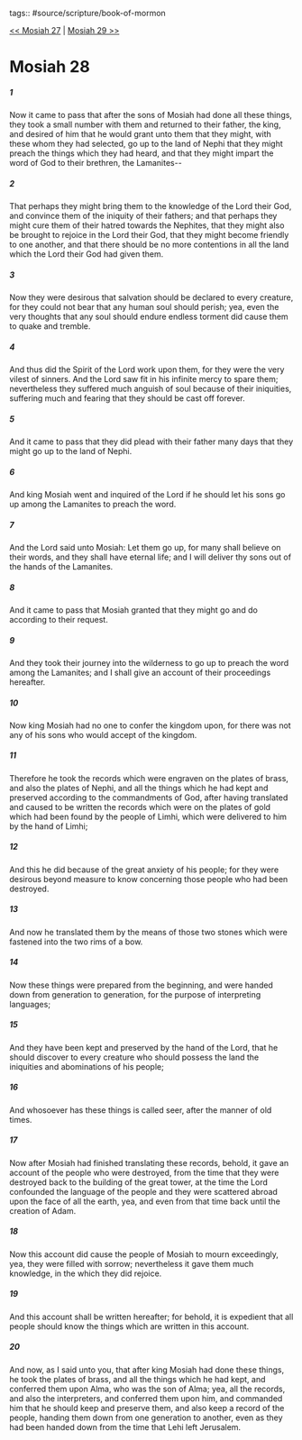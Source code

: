 tags:: #source/scripture/book-of-mormon

[<< Mosiah 27](book-of-mormon/08_Mosiah/Mosiah_27.md) | [Mosiah 29 >>](book-of-mormon/08_Mosiah/Mosiah_29.md)

# Mosiah 28

##### 1

Now it came to pass that after the sons of Mosiah had done all these things, they took a small number with them and returned to their father, the king, and desired of him that he would grant unto them that they might, with these whom they had selected, go up to the land of Nephi that they might preach the things which they had heard, and that they might impart the word of God to their brethren, the Lamanites--

##### 2

That perhaps they might bring them to the knowledge of the Lord their God, and convince them of the iniquity of their fathers; and that perhaps they might cure them of their hatred towards the Nephites, that they might also be brought to rejoice in the Lord their God, that they might become friendly to one another, and that there should be no more contentions in all the land which the Lord their God had given them.

##### 3

Now they were desirous that salvation should be declared to every creature, for they could not bear that any human soul should perish; yea, even the very thoughts that any soul should endure endless torment did cause them to quake and tremble.

##### 4

And thus did the Spirit of the Lord work upon them, for they were the very vilest of sinners. And the Lord saw fit in his infinite mercy to spare them; nevertheless they suffered much anguish of soul because of their iniquities, suffering much and fearing that they should be cast off forever.

##### 5

And it came to pass that they did plead with their father many days that they might go up to the land of Nephi.

##### 6

And king Mosiah went and inquired of the Lord if he should let his sons go up among the Lamanites to preach the word.

##### 7

And the Lord said unto Mosiah: Let them go up, for many shall believe on their words, and they shall have eternal life; and I will deliver thy sons out of the hands of the Lamanites.

##### 8

And it came to pass that Mosiah granted that they might go and do according to their request.

##### 9

And they took their journey into the wilderness to go up to preach the word among the Lamanites; and I shall give an account of their proceedings hereafter.

##### 10

Now king Mosiah had no one to confer the kingdom upon, for there was not any of his sons who would accept of the kingdom.

##### 11

Therefore he took the records which were engraven on the plates of brass, and also the plates of Nephi, and all the things which he had kept and preserved according to the commandments of God, after having translated and caused to be written the records which were on the plates of gold which had been found by the people of Limhi, which were delivered to him by the hand of Limhi;

##### 12

And this he did because of the great anxiety of his people; for they were desirous beyond measure to know concerning those people who had been destroyed.

##### 13

And now he translated them by the means of those two stones which were fastened into the two rims of a bow.

##### 14

Now these things were prepared from the beginning, and were handed down from generation to generation, for the purpose of interpreting languages;

##### 15

And they have been kept and preserved by the hand of the Lord, that he should discover to every creature who should possess the land the iniquities and abominations of his people;

##### 16

And whosoever has these things is called seer, after the manner of old times.

##### 17

Now after Mosiah had finished translating these records, behold, it gave an account of the people who were destroyed, from the time that they were destroyed back to the building of the great tower, at the time the Lord confounded the language of the people and they were scattered abroad upon the face of all the earth, yea, and even from that time back until the creation of Adam.

##### 18

Now this account did cause the people of Mosiah to mourn exceedingly, yea, they were filled with sorrow; nevertheless it gave them much knowledge, in the which they did rejoice.

##### 19

And this account shall be written hereafter; for behold, it is expedient that all people should know the things which are written in this account.

##### 20

And now, as I said unto you, that after king Mosiah had done these things, he took the plates of brass, and all the things which he had kept, and conferred them upon Alma, who was the son of Alma; yea, all the records, and also the interpreters, and conferred them upon him, and commanded him that he should keep and preserve them, and also keep a record of the people, handing them down from one generation to another, even as they had been handed down from the time that Lehi left Jerusalem.
